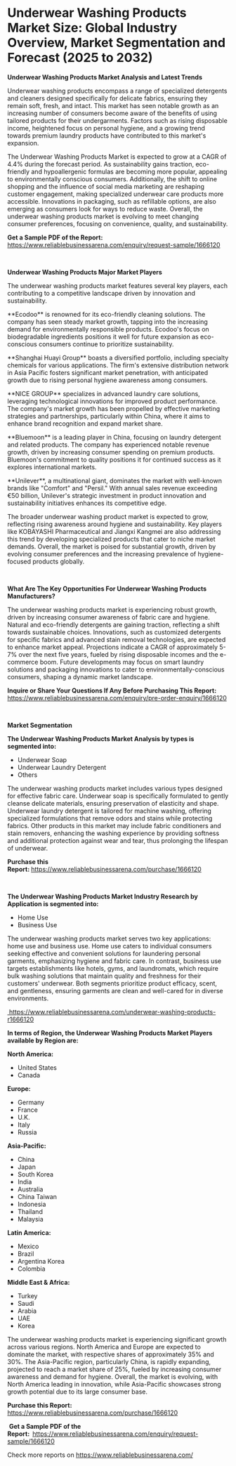 <p><h1>Underwear Washing Products Market Size: Global Industry Overview, Market Segmentation and Forecast (2025 to 2032)</h1></p><p><strong>Underwear Washing Products Market Analysis and Latest Trends</strong></p>
<p><p>Underwear washing products encompass a range of specialized detergents and cleaners designed specifically for delicate fabrics, ensuring they remain soft, fresh, and intact. This market has seen notable growth as an increasing number of consumers become aware of the benefits of using tailored products for their undergarments. Factors such as rising disposable income, heightened focus on personal hygiene, and a growing trend towards premium laundry products have contributed to this market's expansion.</p><p>The Underwear Washing Products Market is expected to grow at a CAGR of 4.4% during the forecast period. As sustainability gains traction, eco-friendly and hypoallergenic formulas are becoming more popular, appealing to environmentally conscious consumers. Additionally, the shift to online shopping and the influence of social media marketing are reshaping customer engagement, making specialized underwear care products more accessible. Innovations in packaging, such as refillable options, are also emerging as consumers look for ways to reduce waste. Overall, the underwear washing products market is evolving to meet changing consumer preferences, focusing on convenience, quality, and sustainability.</p></p>
<p><strong>Get a Sample PDF of the Report:&nbsp;</strong> <a href="https://www.reliablebusinessarena.com/enquiry/request-sample/1666120?utm_campaign=2994&utm_medium=2&utm_source=Github&utm_content=ia&utm_term=08032025&utm_id=underwear-washing-products">https://www.reliablebusinessarena.com/enquiry/request-sample/1666120</a></p>
<p>&nbsp;</p>
<p><strong>Underwear Washing Products Major Market Players</strong></p>
<p><p>The underwear washing products market features several key players, each contributing to a competitive landscape driven by innovation and sustainability.</p><p>**Ecodoo** is renowned for its eco-friendly cleaning solutions. The company has seen steady market growth, tapping into the increasing demand for environmentally responsible products. Ecodoo's focus on biodegradable ingredients positions it well for future expansion as eco-conscious consumers continue to prioritize sustainability.</p><p>**Shanghai Huayi Group** boasts a diversified portfolio, including specialty chemicals for various applications. The firm's extensive distribution network in Asia Pacific fosters significant market penetration, with anticipated growth due to rising personal hygiene awareness among consumers.</p><p>**NICE GROUP** specializes in advanced laundry care solutions, leveraging technological innovations for improved product performance. The company's market growth has been propelled by effective marketing strategies and partnerships, particularly within China, where it aims to enhance brand recognition and expand market share.</p><p>**Bluemoon** is a leading player in China, focusing on laundry detergent and related products. The company has experienced notable revenue growth, driven by increasing consumer spending on premium products. Bluemoon's commitment to quality positions it for continued success as it explores international markets.</p><p>**Unilever**, a multinational giant, dominates the market with well-known brands like "Comfort" and "Persil." With annual sales revenue exceeding €50 billion, Unilever's strategic investment in product innovation and sustainability initiatives enhances its competitive edge.</p><p>The broader underwear washing product market is expected to grow, reflecting rising awareness around hygiene and sustainability. Key players like KOBAYASHI Pharmaceutical and Jiangxi Kangmei are also addressing this trend by developing specialized products that cater to niche market demands. Overall, the market is poised for substantial growth, driven by evolving consumer preferences and the increasing prevalence of hygiene-focused products globally.</p></p>
<p>&nbsp;</p>
<p><strong>What Are The Key Opportunities For Underwear Washing Products Manufacturers?</strong></p>
<p><p>The underwear washing products market is experiencing robust growth, driven by increasing consumer awareness of fabric care and hygiene. Natural and eco-friendly detergents are gaining traction, reflecting a shift towards sustainable choices. Innovations, such as customized detergents for specific fabrics and advanced stain removal technologies, are expected to enhance market appeal. Projections indicate a CAGR of approximately 5-7% over the next five years, fueled by rising disposable incomes and the e-commerce boom. Future developments may focus on smart laundry solutions and packaging innovations to cater to environmentally-conscious consumers, shaping a dynamic market landscape.</p></p>
<p><strong>Inquire or Share Your Questions If Any Before Purchasing This Report:</strong> <a href="https://www.reliablebusinessarena.com/enquiry/pre-order-enquiry/1666120?utm_campaign=2994&utm_medium=2&utm_source=Github&utm_content=ia&utm_term=08032025&utm_id=underwear-washing-products">https://www.reliablebusinessarena.com/enquiry/pre-order-enquiry/1666120</a></p>
<p>&nbsp;</p>
<p><strong>Market Segmentation</strong></p>
<p><strong>The Underwear Washing Products Market Analysis by types is segmented into:</strong></p>
<p><ul><li>Underwear Soap</li><li>Underwear Laundry Detergent</li><li>Others</li></ul></p>
<p><p>The underwear washing products market includes various types designed for effective fabric care. Underwear soap is specifically formulated to gently cleanse delicate materials, ensuring preservation of elasticity and shape. Underwear laundry detergent is tailored for machine washing, offering specialized formulations that remove odors and stains while protecting fabrics. Other products in this market may include fabric conditioners and stain removers, enhancing the washing experience by providing softness and additional protection against wear and tear, thus prolonging the lifespan of underwear.</p></p>
<p><strong>Purchase this Report:&nbsp;</strong><a href="https://www.reliablebusinessarena.com/purchase/1666120?utm_campaign=2994&utm_medium=2&utm_source=Github&utm_content=ia&utm_term=08032025&utm_id=underwear-washing-products">https://www.reliablebusinessarena.com/purchase/1666120</a></p>
<p>&nbsp;</p>
<p><strong>The Underwear Washing Products Market Industry Research by Application is segmented into:</strong></p>
<p><ul><li>Home Use</li><li>Business Use</li></ul></p>
<p><p>The underwear washing products market serves two key applications: home use and business use. Home use caters to individual consumers seeking effective and convenient solutions for laundering personal garments, emphasizing hygiene and fabric care. In contrast, business use targets establishments like hotels, gyms, and laundromats, which require bulk washing solutions that maintain quality and freshness for their customers' underwear. Both segments prioritize product efficacy, scent, and gentleness, ensuring garments are clean and well-cared for in diverse environments.</p></p>
<p><a href="https://www.reliablebusinessarena.com/underwear-washing-products-r1666120?utm_campaign=2994&utm_medium=2&utm_source=Github&utm_content=ia&utm_term=08032025&utm_id=underwear-washing-products">&nbsp;https://www.reliablebusinessarena.com/underwear-washing-products-r1666120</a></p>
<p><strong>In terms of Region, the Underwear Washing Products Market Players available by Region are:</strong></p>
<p>
    <p> <strong> North America: </strong>
        <ul>
            <li>United States</li>
            <li>Canada</li>
        </ul>
        </p> 
    <p> <strong> Europe: </strong>
        <ul>
            <li>Germany</li>
            <li>France</li>
            <li>U.K.</li>
            <li>Italy</li>
            <li>Russia</li>
        </ul>
        </p> 
    <p> <strong> Asia-Pacific: </strong>
        <ul>
            <li>China</li>
            <li>Japan</li>
            <li>South Korea</li>
            <li>India</li>
            <li>Australia</li>
            <li>China Taiwan</li>
            <li>Indonesia</li>
            <li>Thailand</li>
            <li>Malaysia</li>
        </ul>
        </p> 
    <p> <strong> Latin America: </strong>
        <ul>
            <li>Mexico</li>
            <li>Brazil</li>
            <li>Argentina Korea</li>
            <li>Colombia</li>
        </ul>
        </p> 
    <p> <strong> Middle East & Africa: </strong>
        <ul>
            <li>Turkey</li>
            <li>Saudi</li>
            <li>Arabia</li>
            <li>UAE</li>
            <li>Korea</li>
        </ul>
    </p>
    </p>
<p><p>The underwear washing products market is experiencing significant growth across various regions. North America and Europe are expected to dominate the market, with respective shares of approximately 35% and 30%. The Asia-Pacific region, particularly China, is rapidly expanding, projected to reach a market share of 25%, fueled by increasing consumer awareness and demand for hygiene. Overall, the market is evolving, with North America leading in innovation, while Asia-Pacific showcases strong growth potential due to its large consumer base.</p></p>
<p><strong>Purchase this Report: </strong><a href="https://www.reliablebusinessarena.com/purchase/1666120?utm_campaign=2994&utm_medium=2&utm_source=Github&utm_content=ia&utm_term=08032025&utm_id=underwear-washing-products">https://www.reliablebusinessarena.com/purchase/1666120</a></p>
<p>&nbsp;<strong>Get a Sample PDF of the Report:&nbsp;&nbsp;</strong><a href="https://www.reliablebusinessarena.com/enquiry/request-sample/1666120?utm_campaign=2994&utm_medium=2&utm_source=Github&utm_content=ia&utm_term=08032025&utm_id=underwear-washing-products">https://www.reliablebusinessarena.com/enquiry/request-sample/1666120</a></p>
<p><strong></strong></p>
<p>Check more reports on <a href="https://www.reliablebusinessarena.com/?utm_campaign=2994&utm_medium=2&utm_source=Github&utm_content=ia&utm_term=08032025&utm_id=underwear-washing-products">https://www.reliablebusinessarena.com/</a></p>